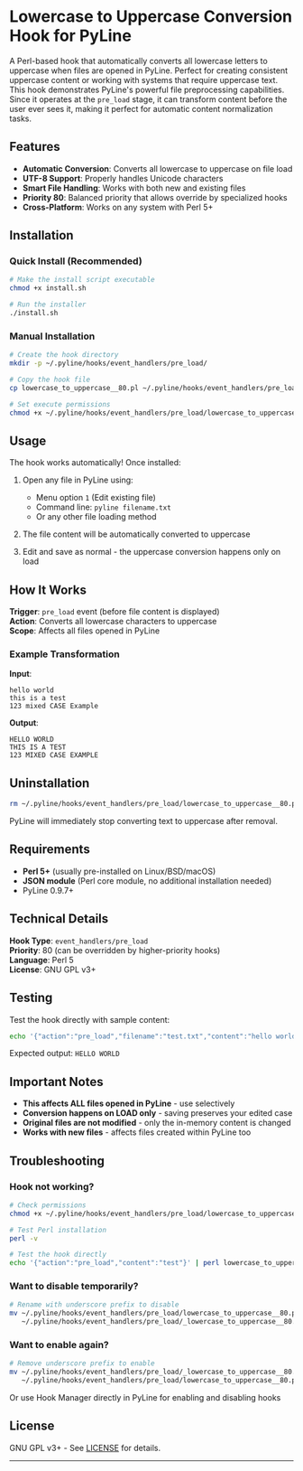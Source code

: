# Lowercase to Uppercase Conversion Hook for PyLine

A Perl-based hook that automatically converts all lowercase letters to uppercase when files are opened in PyLine. Perfect for creating consistent uppercase content or working with systems that require uppercase text.
This hook demonstrates PyLine's powerful file preprocessing capabilities. Since it operates at the `pre_load` stage, it can transform content before the user ever sees it, making it perfect for automatic content normalization tasks.

## Features

- **Automatic Conversion**: Converts all lowercase to uppercase on file load
- **UTF-8 Support**: Properly handles Unicode characters
- **Smart File Handling**: Works with both new and existing files
- **Priority 80**: Balanced priority that allows override by specialized hooks
- **Cross-Platform**: Works on any system with Perl 5+

## Installation

### Quick Install (Recommended)
```bash
# Make the install script executable
chmod +x install.sh

# Run the installer
./install.sh
```

### Manual Installation
```bash
# Create the hook directory
mkdir -p ~/.pyline/hooks/event_handlers/pre_load/

# Copy the hook file
cp lowercase_to_uppercase__80.pl ~/.pyline/hooks/event_handlers/pre_load/

# Set execute permissions
chmod +x ~/.pyline/hooks/event_handlers/pre_load/lowercase_to_uppercase__80.pl
```

## Usage

The hook works automatically! Once installed:

1. Open any file in PyLine using:
   - Menu option `1` (Edit existing file)
   - Command line: `pyline filename.txt`
   - Or any other file loading method

2. The file content will be automatically converted to uppercase
3. Edit and save as normal - the uppercase conversion happens only on load

## How It Works

**Trigger**: `pre_load` event (before file content is displayed)  
**Action**: Converts all lowercase characters to uppercase  
**Scope**: Affects all files opened in PyLine  

### Example Transformation
**Input**:
```
hello world
this is a test
123 mixed CASE Example
```

**Output**:
```
HELLO WORLD
THIS IS A TEST
123 MIXED CASE EXAMPLE
```
## Uninstallation

```bash
rm ~/.pyline/hooks/event_handlers/pre_load/lowercase_to_uppercase__80.pl
```

PyLine will immediately stop converting text to uppercase after removal.


## Requirements

- **Perl 5+** (usually pre-installed on Linux/BSD/macOS)
- **JSON module** (Perl core module, no additional installation needed)
- PyLine 0.9.7+

## Technical Details

**Hook Type**: `event_handlers/pre_load`  
**Priority**: 80 (can be overridden by higher-priority hooks)  
**Language**: Perl 5  
**License**: GNU GPL v3+  

## Testing

Test the hook directly with sample content:
```bash
echo '{"action":"pre_load","filename":"test.txt","content":"hello world"}' | perl lowercase_to_uppercase__80.pl
```

Expected output: `HELLO WORLD`

## Important Notes

- **This affects ALL files opened in PyLine** - use selectively
- **Conversion happens on LOAD only** - saving preserves your edited case
- **Original files are not modified** - only the in-memory content is changed
- **Works with new files** - affects files created within PyLine too

## Troubleshooting

### Hook not working?
```bash
# Check permissions
chmod +x ~/.pyline/hooks/event_handlers/pre_load/lowercase_to_uppercase__80.pl

# Test Perl installation
perl -v

# Test the hook directly
echo '{"action":"pre_load","content":"test"}' | perl lowercase_to_uppercase__80.pl
```

### Want to disable temporarily?
```bash
# Rename with underscore prefix to disable
mv ~/.pyline/hooks/event_handlers/pre_load/lowercase_to_uppercase__80.pl \
   ~/.pyline/hooks/event_handlers/pre_load/_lowercase_to_uppercase__80.pl
```

### Want to enable again?
```bash
# Remove underscore prefix to enable
mv ~/.pyline/hooks/event_handlers/pre_load/_lowercase_to_uppercase__80.pl \
   ~/.pyline/hooks/event_handlers/pre_load/lowercase_to_uppercase__80.pl
```
Or use Hook Manager directly in PyLine for enabling and disabling hooks

## License

GNU GPL v3+ - See [LICENSE](https://www.gnu.org/licenses/gpl-3.0.txt) for details.

---

